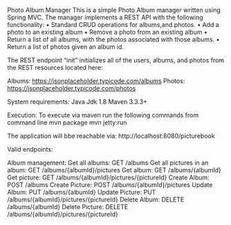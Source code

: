 Photo Album Manager
This is a simple Photo Album manager written using Spring MVC. The manager implements a REST
API with the following functionality:
• Standard CRUD operations for albums,and photos.
• Add a photo to an existing album
• Remove a photo from an existing album
• Return a list of all albums, with the photos associated with those albums.
• Return a list of photos given an album id.


The REST endpoint “init” initializes all of the users, albums, and photos from the REST
resources located here:

Albums: https://jsonplaceholder.typicode.com/albums
Photos: https://jsonplaceholder.typicode.com/photos


System requirements:
Java Jdk 1.8 
Maven 3.3.3+

Execution:
To execute via maven run the following commands from command line
	mvn package
	mvn jetty:run

The application will bbe reachable via:
http://localhost:8080/picturebook


Valid endpoints:

Album management:
Get all albums:		GET	/albums
Get all pictures in an album:		GET	/albums/{albumId}/pictures
Get album:		GET	/albums/{albumId}
Get picture:		GET	/albums/{albumId}/pictures/{pictureId}
Create Album: 	POST	/albums
Create Picture: 	POST	/albums/{albumId}/pictures
Update Album:		PUT	/albums/{albumId}
Update Picture:		PUT	/albums/{albumId}/pictures/{pictureId}
Delete Album:		DELETE	/albums/{albumId}
Delete Picture:		DELETE	/albums/{albumId}/pictures/{pictureId}
